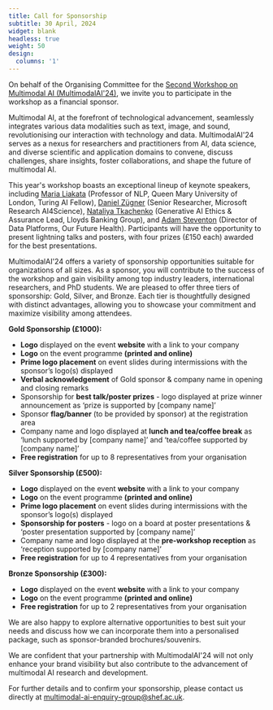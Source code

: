 ```yaml
---
title: Call for Sponsorship
subtitle: 30 April, 2024
widget: blank
headless: true
weight: 50
design:
  columns: '1'
---
```

On behalf of the Organising Committee for the [Second Workshop on Multimodal AI (MultimodalAI'24)](https://multimodalai.github.io/), we invite you to participate in the workshop as a financial sponsor.

Multimodal AI, at the forefront of technological advancement, seamlessly integrates various data modalities such as text, image, and sound, revolutionising our interaction with technology and data. MultimodalAI'24 serves as a nexus for researchers and practitioners from AI, data science, and diverse scientific and application domains to convene, discuss challenges, share insights, foster collaborations, and shape the future of multimodal AI.

This year's workshop boasts an exceptional lineup of keynote speakers, including [Maria Liakata](https://www.linkedin.com/in/maria-liakata-273b9677/?originalSubdomain=uk) (Professor of NLP, Queen Mary University of London, Turing AI Fellow), [Daniel Zügner](https://www.linkedin.com/in/danielzuegner/) (Senior Researcher, Microsoft Research AI4Science), [Nataliya Tkachenko](https://www.linkedin.com/in/nataliya-tkachenko-phd-b5ab8324/?originalSubdomain=uk) (Generative AI Ethics & Assurance Lead, Lloyds Banking Group), and [Adam Steventon](https://www.linkedin.com/in/adam-steventon-864a2066/) (Director of Data Platforms, Our Future Health). Participants will have the opportunity to present lightning talks and posters, with four prizes (£150 each) awarded for the best presentations.

MultimodalAI'24 offers a variety of sponsorship opportunities suitable for organizations of all sizes. As a sponsor, you will contribute to the success of the workshop and gain visibility among top industry leaders, international researchers, and PhD students. We are pleased to offer three tiers of sponsorship: Gold, Silver, and Bronze. Each tier is thoughtfully designed with distinct advantages, allowing you to showcase your commitment and maximize visibility among attendees.

**Gold Sponsorship (£1000):**
- **Logo** displayed on the event **website** with a link to your company
- **Logo** on the event programme **(printed and online)**
- **Prime logo placement** on event slides during intermissions with the sponsor’s logo(s) displayed 
- **Verbal acknowledgement** of Gold sponsor & company name in opening and closing remarks
- Sponsorship for **best talk/poster prizes** - logo displayed at prize winner announcement as ‘prize is supported by [company name]’
- Sponsor **flag/banner** (to be provided by sponsor) at the registration area
- Company name and logo displayed at **lunch and tea/coffee break** as ‘lunch supported by [company name]’ and ‘tea/coffee supported by [company name]’ 
- **Free registration** for up to 8 representatives from your organisation

**Silver Sponsorship (£500):**
- **Logo** displayed on the event **website** with a link to your company
- **Logo** on the event programme **(printed and online)**
- **Prime logo placement** on event slides during intermissions with the sponsor’s logo(s) displayed 
- **Sponsorship for posters** - logo on a board at poster presentations & ‘poster presentation supported by [company name]’
- Company name and logo displayed at the **pre-workshop reception** as ‘reception supported by [company name]’ 
- **Free registration** for up to 4 representatives from your organisation

**Bronze Sponsorship (£300):**
- **Logo** displayed on the event **website** with a link to your company
- **Logo** on the event programme **(printed and online)**
- **Free registration** for up to 2 representatives from your organisation

We are also happy to explore alternative opportunities to best suit your needs and discuss how we can incorporate them into a personalised package, such as sponsor-branded brochures/souvenirs.

We are confident that your partnership with MultimodalAI'24 will not only enhance your brand visibility but also contribute to the advancement of multimodal AI research and development.

For further details and to confirm your sponsorship, please contact us directly at multimodal-ai-enquiry-group@shef.ac.uk.







